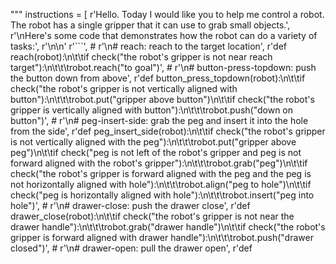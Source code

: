 
"""
    instructions = [
        r'Hello. Today I would like you to help me control a robot. The robot has a single gripper that it can use to grab small objects.',
        r'\nHere\'s some code that demonstrates how the robot can do a variety of tasks:',
        r'\n\n'
        r'```',
        # r'\n# reach: reach to the target location',
        r'def reach(robot):\n\t\tif check("the robot\'s gripper is not near reach target"):\n\t\t\trobot.reach("to goal")',
        # r'\n# button-press-topdown: push the button down from above',
        r'def button_press_topdown(robot):\n\t\tif check("the robot\'s gripper is not vertically aligned with button"):\n\t\t\trobot.put("gripper above button")\n\t\tif check("the robot\'s gripper is vertically aligned with button"):\n\t\t\trobot.push("down on button")',
        # r'\n# peg-insert-side: grab the peg and insert it into the hole from the side',
        r'def peg_insert_side(robot):\n\t\tif check("the robot\'s gripper is not vertically aligned with the peg"):\n\t\t\trobot.put("gripper above peg")\n\t\tif check("peg is not left of the robot\'s gripper and peg is not forward aligned with the robot\'s gripper"):\n\t\t\trobot.grab("peg")\n\t\tif check("the robot\'s gripper is forward aligned with the peg and the peg is not horizontally aligned with hole"):\n\t\t\trobot.align("peg to hole")\n\t\tif check("peg is horizontally aligned with hole"):\n\t\t\trobot.insert("peg into hole")',
        # r'\n# drawer-close: push the drawer close',
        r'def drawer_close(robot):\n\t\tif check("the robot\'s gripper is not near the drawer handle"):\n\t\t\trobot.grab("drawer handle")\n\t\tif check("the robot\'s gripper is forward aligned with drawer handle"):\n\t\t\trobot.push("drawer closed")',
        # r'\n# drawer-open: pull the drawer open',
        r'def